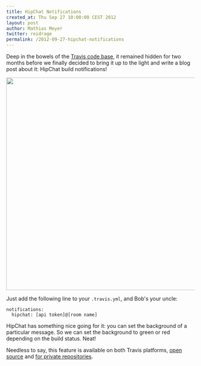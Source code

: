 ```yaml
---
title: HipChat Notifications
created_at: Thu Sep 27 10:00:00 CEST 2012 
layout: post
author: Mathias Meyer
twitter: roidrage
permalink: /2012-09-27-hipchat-notifications
---
```

Deep in the bowels of the [Travis code
base](https://github.com/travis-ci/travis-core/blob/master/lib/travis/task/hipchat.rb),
it remained hidden for two months before we finally decided to bring it up to the light 
and write a blog post about it: HipChat build notifications!

<img width="570" src="http://s3itch.paperplanes.de/skitched-20120927-102551.png"/>

Just add the following line to your `.travis.yml`, and Bob's your uncle:

    notifications:
      hipchat: [api token]@[room name]

HipChat has something nice going for it: you can set the background of a
particular message. So we can set the background to green or red depending on
the build status. Neat!

Needless to say, this feature is available on both Travis platforms, [open
source](http://travis-ci.org) and [for private
repositories](http://travis-ci.com).
